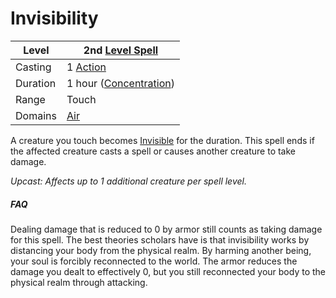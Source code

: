 # Invisibility

|Level|2nd [Level Spell](../../../Spell%20Level.md)|
|-----|---------------|
|Casting|1 [Action](../../../../Game%20Procedures/Action.md)|
|Duration|1 hour ([Concentration](../../../Concentration.md))|
|Range|Touch|
|Domains|[Air](../../../Spell%20Domains/Air.md)|

A creature you touch becomes [Invisible](../../../../Conditions/Invisible.md) for the duration. This spell ends if the affected creature casts a spell or causes another creature to take damage.

*Upcast: Affects up to 1 additional creature per spell level.*

##### FAQ

Dealing damage that is reduced to 0 by armor still counts as taking damage for this spell. The best theories scholars have is that invisibility works by distancing your body from the physical realm. By harming another being, your soul is forcibly reconnected to the world. The armor reduces the damage you dealt to effectively 0, but you still reconnected your body to the physical realm through attacking.
